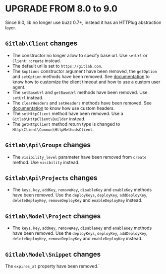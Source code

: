 # UPGRADE FROM 8.0 to 9.0

Since 9.0, lib no longer use buzz 0.7+, instead it has an HTTPlug abstraction layer.

## `Gitlab\Client` changes

* The constructor no longer allow to specify base url. Use `setUrl` or `Client::create` instead.
* The default url is set to `https://gitlab.com`.
* The `$options` constructor argument have been removed, the `getOption` and `setOption` methods have been removed.
See [documentation](doc/customize.md) to know how to customize the client timeout and how to use a custom user agent.
* The `setBaseUrl` and `getBaseUrl` methods have been removed. Use `setUrl` instead.
* The `clearHeaders` and `setHeaders` methods have been removed. See [documentation](doc/customize.md) to know how use custom headers.
* The `setHttpClient` method have been removed. Use a `Gitlab\HttpClient\Builder` instead. 
* The `getHttpClient` method return type is changed to `Http\Client\Common\HttpMethodsClient`.

## `Gitlab\Api\Groups` changes

* The `visibility_level` parameter have been removed from `create` method. Use `visibility` instead.

## `Gitlab\Api\Projects` changes

* The `keys`, `key`, `addKey`, `removeKey`, `disableKey` and `enableKey` methods have been removed.
Use the `deployKeys`, `deployKey`, `addDeployKey`, `deleteDeployKey`, `removeDeployKey` and `enableDeployKey` instead.

## `Gitlab\Model\Project` changes

* The `keys`, `key`, `addKey`, `removeKey`, `disableKey` and `enableKey` methods have been removed.
Use the `deployKeys`, `deployKey`, `addDeployKey`, `deleteDeployKey`, `removeDeployKey` and `enableDeployKey` instead.

## `Gitlab\Model\Snippet` changes

The `expires_at` property have been removed.`
